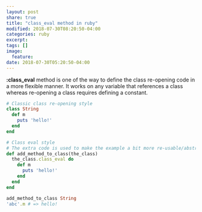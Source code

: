 ```yaml
---
layout: post
share: true
title: "class_eval method in ruby"
modified: 2018-07-30T08:20:50-04:00
categories: ruby
excerpt:
tags: []
image:
  feature:
date: 2018-07-30T05:20:50-04:00
---
```


**:class_eval** method is one of the way to define the class re-opening code in a more flexible manner.
It works on any variable that references a class whereas re-opening a class requires defining a constant.

```ruby
# Classic class re-opening style
class String
  def m
    puts 'hello!'
  end
end

# Class eval style
# The extra code is used to make the example a bit more re-usable/abstracted
def add_method_to_class(the_class)
  the_class.class_eval do
    def m
      puts 'hello!'
    end
  end
end

add_method_to_class String
'abc'.m # => hello!
```
